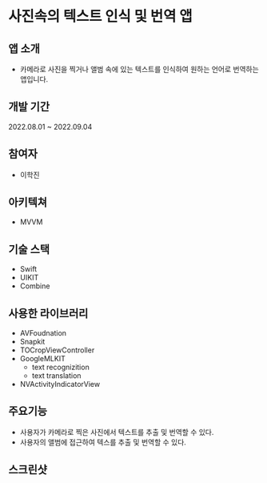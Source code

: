 # 사진속의 텍스트 인식 및 번역 앱

## 앱 소개
- 카메라로 사진을 찍거나 앨범 속에 있는 텍스트를 인식하여 원하는 언어로 번역하는 앱입니다.

## 개발 기간
2022.08.01 ~ 2022.09.04

## 참여자
- 이학진

## 아키텍쳐
- MVVM

## 기술 스택
- Swift
- UIKIT
- Combine

## 사용한 라이브러리
- AVFoudnation
- Snapkit 
- TOCropViewController 
- GoogleMLKIT
    - text recognizition
    - text translation
- NVActivityIndicatorView 

## 주요기능
- 사용자가 카메라로 찍은 사진에서 텍스트를 추출 및 번역할 수 있다.
- 사용자의 앨범에 접근하여 텍스를 추출 및 번역할 수 있다.



## 스크린샷

